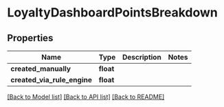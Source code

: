 # LoyaltyDashboardPointsBreakdown

## Properties
Name | Type | Description | Notes
------------ | ------------- | ------------- | -------------
**created_manually** | **float** |  | 
**created_via_rule_engine** | **float** |  | 

[[Back to Model list]](../README.md#documentation-for-models) [[Back to API list]](../README.md#documentation-for-api-endpoints) [[Back to README]](../README.md)


